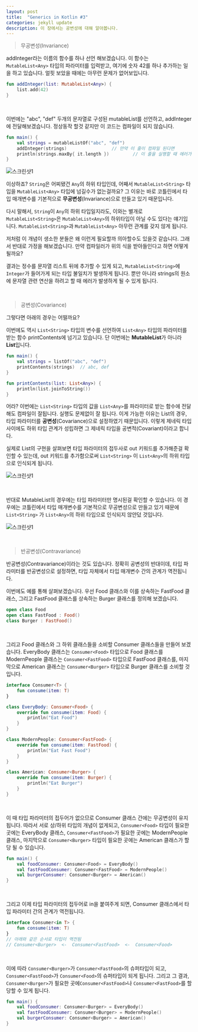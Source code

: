```yaml
---
layout: post
title:  "Generics in Kotlin #3"
categories: jekyll update
description: 이 장에서는 공변성에 대해 알아봅니다.
---
```


> 무공변성(Invariance)

addInteger라는 이름의 함수를 하나 선언 해보겠습니다. 이 함수는 `MutableList<Any>` 타입의 파라미터를 입력받고, 여기에 숫자 42를 하나 추가하는 일을 하고 있습니다. 얼핏 보았을 때에는 아무런 문제가 없어보입니다.

```kotlin
fun addInteger(list: MutableList<Any>) {
    list.add(42)
}
```

<br>

이번에는 "abc", "def" 두개의 문자열로 구성된 mutableList를 선언하고, addInteger에 전달해보겠습니다. 정상동작 할것 같지만 이 코드는 컴파일이 되지 않습니다. 

```kotlin
fun main() {
    val strings = mutableListOf("abc", "def")
    addInteger(strings)					// 만약 이 줄이 컴파일 된다면
    println(strings.maxBy{ it.length })			// 이 줄을 실행할 때 에러가 발생
}
```

![스크린샷1](../../images/mutablelist-compile-error.png)



이상하죠? `String`은 어찌됐건 `Any`의 하위 타입인데, 어째서 `MutableList<String>` 타입을 `MutableList<Any>` 타입에 넘길수가 없는걸까요? 그 이유는 바로 코틀린에서 타입 매개변수를 기본적으로 **무공변성**(Invariance)으로 만들고 있기 때문입니다. 

다시 말해서, `String`이 `Any`의 하위 타입일지라도, 이와는 별개로 `MutableList<String>`은 `MutableList<Any>`의 하위타입이 아닐 수도 있다는 얘기입니다.  `MutableList<String>`과 `MutableList<Any>` 아무런 관계를 갖지 않게 됩니다.

저처럼 이 개념이 생소한 분들은 왜 이런게 필요할까 의아할수도 있을것 같습니다. 그래서 반대로 가정을 해보겠습니다. 만약 컴파일러가 위의 식을 받아들인다고 하면 어떻게 될까요? 

결과는 정수를 문자열 리스트 뒤에 추가할 수 있게 되고, `MutableList<String>`에 `Integer`가 들어가게 되는 타입 불일치가 발생하게 됩니다. 뿐만 아니라 strings의 원소에 문자열 관련 연산을 하려고 할 때 에러가 발생하게 될 수 있게 됩니다.

<br>



> 공변성(Covariance)

그렇다면 아래의 경우는 어떨까요?

이번에도 역시 `List<String>` 타입의 변수를 선언하여 `List<Any>` 타입의 파라미터를 받는 함수 printContents에 넘기고 있습니다. 단 이번에는 **MutableList**가 아니라 **List**입니다.

```kotlin
fun main() {
    val strings = listOf("abc", "def")
    printContents(strings)	// abc, def
}

fun printContents(list: List<Any>) {
    println(list.joinToString())
}
```

어라? 이번에는 `List<String>` 타입의 값을 `List<Any>`를 파라미터로 받는 함수에 전달해도 컴파일이 잘됩니다.  실행도 문제없이 잘 됩니다. 이게 가능한 이유는 List의 경우, 타입 파라미터를 **공변성**(Covariance)으로 설정하였기 때문입니다.  이렇게 제네릭 타입 사이에도 하위 타입 관계가 성립하면 그 제네릭 타입을 공변적(Covariant)이라고 합니다.



실제로 List의 구현을 살펴보면 타입 파라미터의 접두사로 out 키워드를 추가해준걸 확인할 수 있는데, out 키워드를 추가함으로써 `List<String>` 이  `List<Any>`의 하위 타입으로 인식되게 됩니다.

![스크린샷1](../../images/list-signature.png)

<br>



반대로 MutableList의 경우에는 타입 파라미터만 명시된걸 확인할 수 있습니다. 이 경우에는 코틀린에서 타입 매개변수를 기본적으로 무공변성으로 만들고 있기 때문에  `List<String>` 가  `List<Any>`의 하위 타입으로 인식되지 않안덨 것입니다.

![스크린샷1](../../images/mutablelist-signature.png)

<br>



> 반공변성(Contravariance)

반공변성(Contravariance)이라는 것도 있습니다. 정확히 공변성의 반대이데, 타입 파라미터를 반공변성으로 설정하면, 타입 자체에서 타입 매개변수 간의 관계가 역전됩니다.

이번에도 예를 통해 살펴보겠습니다. 우선 Food 클래스와 이를 상속하는 FastFood 클래스, 그리고 FastFood 클래스를 상속하는 Burger 클래스를 정의해 보겠습니다.

```kotlin
open class Food
open class FastFood : Food()
class Burger : FastFood()
```

<br>

그리고 Food 클래스와 그 하위 클래스들을 소비할 Consumer 클래스들을 만들어 보겠습니다. EveryBody 클래스는 `Consumer<Food>` 타입으로 Food 클래스를 ModernPeople 클래스는 `Consumer<FastFood>` 타입으로 FastFood 클래스를, 마지막으로  American 클래스는 `Consumer<Burger>` 타입으로 Burger 클래스를 소비할 것입니다.

```kotlin
interface Consumer<T> {
    fun consume(item: T)
}

class EveryBody: Consumer<Food> {
    override fun consume(item: Food) {
        println("Eat Food")
    }
}

class ModernPeople: Consumer<FastFood> {
    override fun consume(item: FastFood) {
        println("Eat Fast Food")
    }
}

class American: Consumer<Burger> {
    override fun consume(item: Burger) {
        println("Eat Burger")
    }
}
```

<br>

이 때 타입 파라미터의 접두어가 없으므로 Consumer 클래스 간에는 무공변성이 유지됩니다.  따라서 서로 상/하위 타입의 개념이 없게되고, `Consumer<Food>` 타입이 필요한 곳에는 EveryBody 클래스, `Consumer<FastFood>`가 필요한 곳에는 ModernPeople 클래스, 마지막으로 `Consumer<Burger>` 타입이 필요한 곳에는 American 클래스가 할당 될 수 있습니다. 

```kotlin
fun main() {
    val foodConsumer: Consumer<Food> = EveryBody()
    val fastFoodConsumer: Consumer<FastFood> = ModernPeople()
    val burgerConsumer: Consumer<Burger> = American()
}
```

<br>

그리고 이제 타입 파라미터의 접두어로 in을 붙여주게 되면, Consumer 클래스에서 타입 파라미터 간의 관계가 역전됩니다. 

```kotlin
interface Consumer<in T> {
    fun consume(item: T)
}
// 아래와 같은 순서로 타입이 역전됨
// Consumer<Burger>  <-  Consumer<FastFood>  <-  Consumer<Food>
```

<br>

이에 따라 `Consumer<Burger>`가 `Consumer<FastFood>`의 슈퍼타입이 되고, `Consumer<FastFood>`가 `Consumer<Food>`의 슈퍼타입이 되게 됩니다. 그리고 그 결과, `Consumer<Burger>`가 필요한 곳에`Consumer<FastFood>`나 `Consumer<FastFood>`를 할당할 수 있게 됩니다.

```kotlin
fun main() {
    val foodConsumer: Consumer<Burger> = EveryBody()
    val fastFoodConsumer: Consumer<Burger> = ModernPeople()
    val burgerConsumer: Consumer<Burger> = American()
}
```